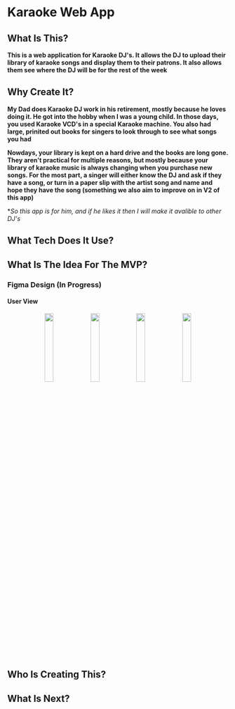 # Karaoke Web App

## What Is This?
**This is a web application for Karaoke DJ's. It allows the DJ to upload their library of karaoke songs and display them to their patrons. It also allows them see where the DJ will be for the rest of the week**

## Why Create It?
**My Dad does Karaoke DJ work in his retirement, mostly because he loves doing it. He got into the hobby when I was a young child. In those days, you used Karaoke VCD's in a special Karaoke machine. You also had large, prinited out books for singers to look through to see what songs you had**

**Nowdays, your library is kept on a hard drive and the books are long gone. They aren't practical for multiple reasons, but mostly because your library of karaoke music is always changing when you purchase new songs. For the most part, a singer will either know the DJ and ask if they have a song, or turn in a paper slip with the artist song and name and hope they have the song (something we also aim to improve on in V2 of this app)**

**So this app is for him, and if he likes it then I will make it avalible to other DJ's*

## What Tech Does It Use?

## What Is The Idea For The MVP?

### Figma Design (In Progress)
#### User View
<div width=100% align="center">
  <img src="https://user-images.githubusercontent.com/22205663/150710456-664298bc-c726-4259-a25f-6fbca3e2c328.png" width=20% />
  <img src="https://user-images.githubusercontent.com/22205663/150710479-f2949dea-bf75-47f9-b9be-c3ffad8d56e8.png" width=20% />
  <img src="https://user-images.githubusercontent.com/22205663/150710495-96bb19ca-d35a-4653-9b0e-c1d13f3b67a1.png" width=20% />
  <img src="https://user-images.githubusercontent.com/22205663/150710519-f3aa5400-c81c-4b73-9678-22c8bbf3baea.png" width=20% />
</div>

## Who Is Creating This?

## What Is Next?
